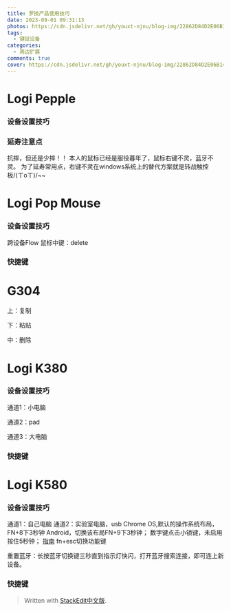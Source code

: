```yaml
---
title: 罗技产品使用技巧
date: 2023-09-01 09:31:13
photos: https://cdn.jsdelivr.net/gh/youxt-njnu/blog-img/22862D84D2E06B14286B09ABF9A53B72.jpg
tags: 
  - 键鼠设备
categories:   
  - 周边扩展
comments: true
cover: https://cdn.jsdelivr.net/gh/youxt-njnu/blog-img/22862D84D2E06B14286B09ABF9A53B72.jpg
---
```

# Logi Pepple

### 设备设置技巧

### 延寿注意点

抗摔，但还是少摔！！
本人的鼠标已经是服役暮年了，鼠标右键不灵，蓝牙不灵。
为了延寿常用点，右键不灵在windows系统上的替代方案就是转战触控板/(ㄒoㄒ)/~~

# Logi Pop Mouse

### 设备设置技巧

跨设备Flow
鼠标中键：delete

### 快捷键

# G304

上：复制

下：粘贴

中：删除


# Logi K380

### 设备设置技巧

通道1：小电脑

通道2：pad

通道3：大电脑

### 快捷键

# Logi K580

### 设备设置技巧

通道1：自己电脑
通道2：实验室电脑，usb
Chrome OS,默认的操作系统布局，FN+8下3秒钟
Android，切换该布局FN+9下3秒钟；
数字键点击小锁键，未启用按住5秒钟； [指南](https://manuals.plus/zh-CN/logitech/logitech-k580-multi-device-wireless-keyboard-chrome-os-user-manual) fn+esc切换功能键

重置蓝牙：长按蓝牙切换键三秒直到指示灯快闪，打开蓝牙搜索连接，即可连上新设备。

### 快捷键

> Written with [StackEdit中文版](https://stackedit.cn/).
